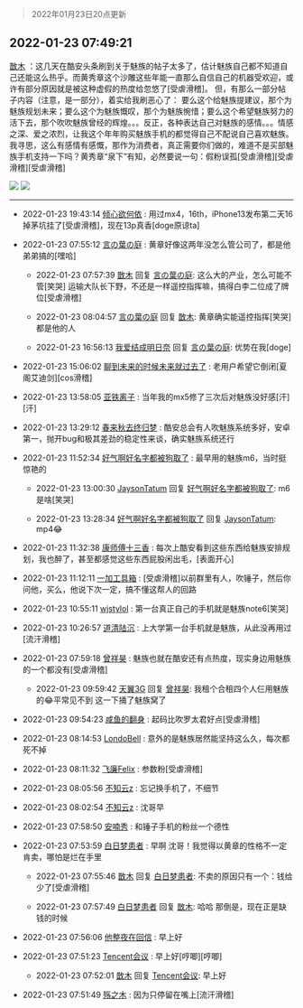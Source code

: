 > 2022年01月23日20点更新
<link rel="stylesheet" href="https://cdn.jsdelivr.net/gh/taotie6/sampleJSON@main/css/photo_show.css">
<meta name="referrer" content="no-referrer" />


 ## 2022-01-23 07:49:21 

 [㪚木](https://www.coolapk.com/feed/33025254?shareKey=NzZmNDRkY2E2NTkyNjFlYzllMTc~) ：这几天在酷安头条刷到关于魅族的帖子太多了，估计魅族自己都不知道自己还能这么热乎。而黄秀章这个沙雕这些年能一直那么自信自己的机器受欢迎，或许有部分原因就是被这种虚假的热度给忽悠了[受虐滑稽]。
但，有那么一部分帖子内容（注意，是一部分），着实给我刷恶心了：
要么这个给魅族提建议<!--break-->，那个为魅族规划未来；要么这个为魅族慨叹，那个为魅族惋惜；要么这个希望魅族努力的活下去，那个吹吹魅族曾经的辉煌。。。反正，各种表达自己对魅族的感情。。。情感之深、爱之浓烈，让我这个年年购买魅族手机的都觉得自己不配说自己喜欢魅族。
我寻思，这么有感情有感慨，那作为消费者，真正需要你们做的，难道不是买部魅族手机支持一下吗？黄秀章“泉下”有知，必然要说一句：假粉误孤[受虐滑稽][受虐滑稽][受虐滑稽] 

<div class="album">
<img class="img-item" src="https://image.coolapk.com/feed/2019/0507/23/1081091_4586_1095@230x167.gif" />
<img class="img-item" src="https://image.coolapk.com/feed/2022/0110/15/1081091_fb2cc295_0069_0179_427@1440x2249.jpeg" />
</div>

 ------- 

- 2022-01-23 19:43:14 [倾心欲何依](uid=2743857) : 用过mx4，16th，iPhone13发布第二天16掉茅坑挂了[受虐滑稽]，现在13p真香[doge原谅ta] 

- 2022-01-23 07:55:12 [言の葉の庭](uid=649465) : 黄章好像这两年没怎么管公司了，都是他弟弟搞的[嘿哈] 

    - 2022-01-23 07:57:39 [㪚木](uid=1081091) 回复 [言の葉の庭](uid=649465): 这么大的产业，怎么可能不管[笑哭]
运输大队长下野，不还是一样遥控指挥嘛，搞得白李二位成了牌位[受虐滑稽] 

    - 2022-01-23 08:04:57 [言の葉の庭](uid=649465) 回复 [㪚木](uid=1081091): 黄章确实能遥控指挥[笑哭]都是他的人 

    - 2022-01-23 16:56:13 [我爱结成明日奈](uid=1772977) 回复 [言の葉の庭](uid=649465): 优势在我[doge] 

- 2022-01-23 15:06:02 [聊到未来的时候未来就过去了](uid=2025343) : 老用户希望它倒闭[夏阁艾迪剑][cos滑稽] 

- 2022-01-23 13:58:05 [亚铁离子](uid=2220712) : 当年我的mx5修了三次后对魅族没好感[汗][汗] 

- 2022-01-23 13:29:12 [春来秋去终归梦](uid=3870650) : 酷安总会有人吹魅族系统多好，安卓第一，抛开bug和极其差劲的稳定性来谈，确实魅族系统还行 

- 2022-01-23 11:52:34 [好气啊好名字都被狗取了](uid=1229616) : 最早用的魅族m6，当时挺惊艳的 

    - 2022-01-23 13:00:30 [JaysonTatum](uid=484016) 回复 [好气啊好名字都被狗取了](uid=1229616): m6是啥[笑哭] 

    - 2022-01-23 13:28:34 [好气啊好名字都被狗取了](uid=1229616) 回复 [JaysonTatum](uid=484016): mp4😂 

- 2022-01-23 11:32:38 [康师傅十三香](uid=1253742) : 每次上酷安看到这些东西给魅族安排规划，我也醉了，甚至都感觉这些东西屁股闲出毛，[表面开心] 

- 2022-01-23 11:12:11 [一加工具箱](uid=2758349) : [受虐滑稽]以前群里有人，吹锤子，然后你问他，买么，他说下次一定，搞不懂这帮人的回路 

- 2022-01-23 10:55:11 [wjstylol](uid=15345635) : 第一台真正自己的手机就是魅族note6[笑哭] 

- 2022-01-23 10:26:57 [道清陆沉](uid=889471) : 上大学第一台手机就是魅族，从此没再用过[流汗滑稽] 

- 2022-01-23 07:59:18 [曾祥昊](uid=6695078) : 魅族也就在酷安还有点热度，现实身边用魅族的一个都没有[受虐滑稽] 

    - 2022-01-23 09:59:42 [天翼3G](uid=1665398) 回复 [曾祥昊](uid=6695078): 我租个合租四个人仨用魅族的😂平常见不到 这一下捅了魅族窝了 

- 2022-01-23 09:54:23 [咸鱼的翻身](uid=3945270) : 起码比吹罗太君好点[受虐滑稽] 

- 2022-01-23 08:14:53 [LondoBell](uid=530313) : 意外的是魅族居然能坚持这么久，每次都死不掉 

- 2022-01-23 08:11:32 [飞廉Felix](uid=900024) : 参数粉[受虐滑稽] 

- 2022-01-23 08:05:56 [不知云z](uid=5657858) : 忘记换手机了，不细节 

- 2022-01-23 08:02:54 [不知云z](uid=5657858) : 沈哥早 

- 2022-01-23 07:58:50 [安喃秀](uid=2237599) : 和锤子手机的粉丝一个德性 

- 2022-01-23 07:53:59 [白日梦患者](uid=533502) : 早啊 沈哥！我觉得以黄章的性格不一定肯卖，哪怕是烂在手里 

    - 2022-01-23 07:55:46 [㪚木](uid=1081091) 回复 [白日梦患者](uid=533502): 不卖的原因只有一个：钱给少了[受虐滑稽] 

    - 2022-01-23 07:57:49 [白日梦患者](uid=533502) 回复 [㪚木](uid=1081091): 哈哈 那倒是，现在正是缺钱的时候 

- 2022-01-23 07:56:06 [他整夜在回信](uid=11203180) : 早上好 

- 2022-01-23 07:51:23 [Tencent会议](uid=2045023) : 早上好[哼唧][哼唧] 

    - 2022-01-23 07:52:01 [㪚木](uid=1081091) 回复 [Tencent会议](uid=2045023): 早上好 

- 2022-01-23 07:51:49 [殇之木](uid=1085570) : 因为只停留在嘴上[流汗滑稽] 

